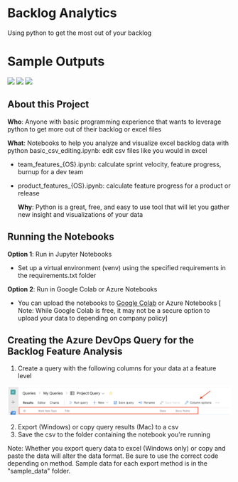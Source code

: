 # Backlog Analytics

Using python to get the most out of your backlog

# Sample Outputs

<p>
<img src="https://raw.githubusercontent.com/amandabertsch/backlog-analytics/master/images/velocity_output.png" width="260" />
<img src="https://raw.githubusercontent.com/amandabertsch/backlog-analytics/master/images/feature_output.png" width="300" />
<img src="https://raw.githubusercontent.com/amandabertsch/backlog-analytics/master/images/burnup_output.png" width="275" />

</p>

## About this Project

  **Who**: Anyone with basic programming experience that wants to leverage python to get more out of their backlog or excel files

 **What**: Notebooks to help you analyze and visualize excel backlog data with python
 basic_csv_editing.ipynb: edit csv files like you would in excel
- team_features_{OS}.ipynb: calculate sprint velocity, feature progress, burnup for a dev team
- product_features_{OS}.ipynb: calculate feature progress for a product or release

  **Why**: Python is a great, free, and easy to use tool that will let you gather new insight and visualizations of your data

## Running the Notebooks

**Option 1**: Run in Jupyter Notebooks

- Set up a virtual environment (venv) using the specified requirements in the requirements.txt folder

**Option 2**: Run in Google Colab or Azure Notebooks

- You can upload the notebooks to <a href= "https://colab.research.google.com/notebooks/welcome.ipynb#recent=true">Google Colab</a> or Azure Notebooks
[ Note: While Google Colab is free, it may not be a secure option to upload your data to depending on company policy]

## Creating the Azure DevOps Query for the Backlog Feature Analysis

1. Create a query with the following columns for your data at a feature level
<img src="images/feature_analysis_columns.png" width="800" />

2. Export (Windows) or copy query results (Mac) to a csv
3. Save the csv to the folder containing the notebook you're running

Note: Whether you export query data to excel (Windows only) or copy and paste the data will alter the data format. Be sure to use the correct code depending on method. Sample data for each export method is in the "sample_data" folder.
